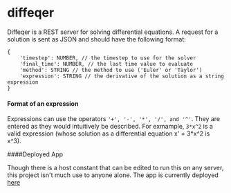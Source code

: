 # diffeqer
Diffeqer is a REST server for solving differential equations.  A request for a solution is sent as JSON and should have
the following format:

```
{
    'timestep': NUMBER, // the timestep to use for the solver
    'final_time': NUMBER, // the last time value to evaluate
    'method': STRING // the method to use ('Euler' or 'Taylor')
    'expression': STRING // the derivative of the solution as a string expression
}
```

#### Format of an expression

Expressions can use the operators ```'+', '-', '*', '/', and '^'```.  They are entered as they would intuitively
be described.  For exmample, ```3*x^2``` is a valid expression (whose solution as a differential
equation x' = 3*x^2 is x^3).

####Deployed App

Though there is a host constant that can be edited to run this on any server, this project isn't much use to anyone
alone.  The app is currently deployed [here](http://synthetic-verve-88502.appspot.com/html/app.html)

